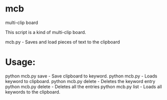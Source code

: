 # mcb
multi-clip board

This script is a kind of multi-clip board.

mcb.py - Saves and load pieces of text to the clipboard

# Usage: 
  python mcb.py save <keyword> - Save clipboard to keyword.
  python mcb.py <keyword> - Loads keyword to clipboard.
  python mcb.py delete <keyword> - Deletes the keyword entry
  python mcb.py delete - Deletes all the entries
	python mcb.py list - Loads all keywords to the clipboard.
